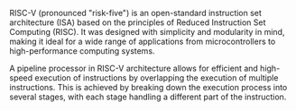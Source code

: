 RISC-V (pronounced "risk-five") is an open-standard instruction set architecture (ISA) based on the principles of Reduced Instruction Set Computing (RISC). It was designed with simplicity and modularity in mind, making it ideal for a wide range of applications from microcontrollers to high-performance computing systems.

A pipeline processor in RISC-V architecture allows for efficient and high-speed execution of instructions by overlapping the execution of multiple instructions. This is achieved by breaking down the execution process into several stages, with each stage handling a different part of the instruction. 
